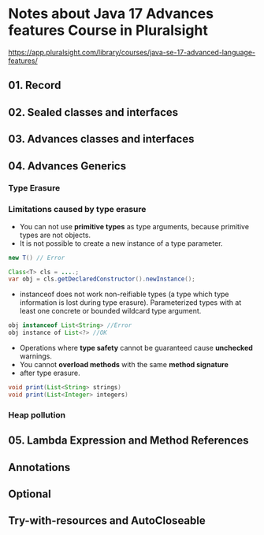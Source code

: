 # Notes about Java 17 Advances features Course in Pluralsight

https://app.pluralsight.com/library/courses/java-se-17-advanced-language-features/

## 01. Record

## 02. Sealed classes and interfaces

## 03. Advances classes and interfaces

## 04. Advances Generics

### Type Erasure

### Limitations caused by type erasure

* You can not use **primitive types** as type arguments, because primitive types are not objects.
* It is not possible to create a new instance of a type parameter.

```java
new T() // Error

Class<T> cls = ....;
var obj = cls.getDeclaredConstructor().newInstance();
```

* instanceof does not work non-reifiable types (a type which type information is lost during type erasure).
  Parameterized types with at least one concrete or bounded wildcard type argument.

```java
obj instanceof List<String> //Error
obj instance of List<?> //OK
```

* Operations where **type safety** cannot be guaranteed cause **unchecked** warnings.
* You cannot **overload methods** with the same **method signature**
* after type erasure.

```java
void print(List<String> strings)
void print(List<Integer> integers)
```

### Heap pollution

## 05. Lambda Expression and Method References

## Annotations

## Optional

## Try-with-resources and AutoCloseable
